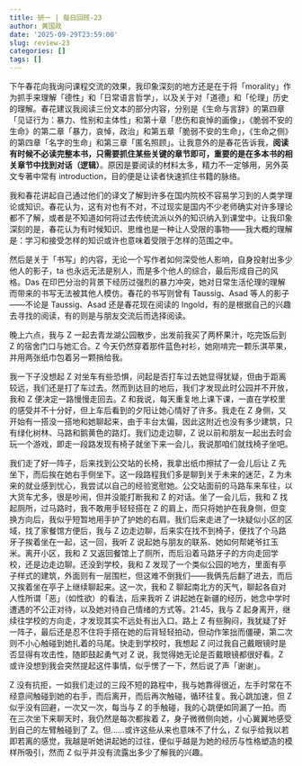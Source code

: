 ```yaml
---
title: 研一 | 每日回顾-23
author: 黄国政
date: '2025-09-29T23:59:00'
slug: review-23
categories: []
tags: []
---
```


<!--more-->

下午春花向我询问课程交流的效果，我印象深刻的地方还是在于将「morality」作为抓手来理解「德性」和「日常语言哲学」，以及关于对「道德」和「伦理」历史的理解。春花建议我阅读三份文本的部分内容，分别是《生命与言辞》的第四章「见证行为：暴力、性别和主体性」和第十章「悲伤和哀悼的画像」，《脆弱不安的生命》的第二章「暴力，哀悼，政治」和第五章「脆弱不安的生命」，《生命之侧》的第四章「名字的生命」和第三章「匿名照顾」。让我意外的是春花告诉我，**阅读有时候不必读完整本书，只需要抓住某些关键的章节即可，重要的是在多本书的相关章节中找到对话（逻辑）**。原因是要阅读的材料太多，精力不一定够用，另外英文专著中常有 introduction，目的便是让读者快速抓住书籍的脉络。

我和春花讲起自己通过他们的译文了解到许多在国内院校不容易学习到的人类学理论或知识。春花认为，这有对也有不对，不过现实是国内不少老师确实对许多理论都不了解，或者是不知道如何将过去传统流派以外的知识纳入到课堂中。让我印象深刻的是，春花认为有时候知识、思维也是一种让人受限的事物——我大概的理解是：学习和接受怎样的知识或许也意味着受限于怎样的范围之中。

然后是关于「书写」的内容，无论一个写作者如何深受他人影响，自身投射出多少他人的影子，ta 也永远无法是别人，而是多个他人的综合，最后形成自己的风格。Das 在印巴分治的背景下经历过强烈的暴力冲突，她对日常生活伦理的理解而带来的书写无法被其他人模仿。春花的书写则曾有 Taussig、Asad 等人的影子——不论是 Taussig、Asad 还是春花现在阅读的 Ingold，有的是根据自己的兴趣去寻找的阅读，有的则是与朋友交流后而选择阅读。

晚上六点，我与 Z 一起去青龙湖公园散步，出发前我买了两杯果汁，吃完饭后到 Z 的宿舍门口与她汇合。Z 今天仍然穿着那件蓝色衬衫，她刚啃完一颗乐淇苹果，并用两张纸巾包着另一颗捎给我。

我一下子没想起 Z 对坐车有些恐惧，问起是否打车过去她显得犹疑，但由于距离较远，我们还是打了车过去。然而到达目的地后，我们才发现此时公园并不开放，我和 Z 便决定一路慢慢走回去。Z 和我说，每天重复地上课下课，一直在学校里的感受并不十分好，但上车后看到的夕阳让她心情好了许多。我走在 Z 身侧，又开始有一搭没一搭地和她聊起来，由于丰台太偏，因此这附近也没有多少建筑，只有绿化树林、马路和鹅黄色的路灯。我们边走边聊，Z 说以前和朋友一起出去时会玩一个游戏，即走一段路发现有椅子就坐下来一会儿，我说那咱们就找椅子坐吧。

我们走了好一阵子，后来找到公交站的长椅，我拿出纸巾擦拭了一会儿后让 Z 先坐下，而后挨在她右手侧坐下。这一段路程我们多是聊到关于未来的迷茫，Z 为未来的就业感到忧心，我尝试以自己的经验宽慰她。公交站面前的马路车来车往，以大货车尤多，很是吵闹，但并没能打断我和 Z 的对话。坐了一会儿后，我和 Z 找起厕所，过马路时，我不敢用手轻轻搭在 Z 的肩上，而只将她护在我身侧，但变换方向后，我似乎短暂地用手护了护她的右肩。我们后来走进了一块疑似小区的区域，找了家餐馆方便后，我与 Z 边走边聊，后来实在找不到椅子，便找了个马路牙子挨着坐在一起，这一回，我听 Z 说起她与朋友的联系、她如何帮姥爷扛玉米。离开小区，我和 Z 又返回餐馆上了厕所，而后沿着马路牙子的方向走回学校，还是边走边聊。还没到学校，我和 Z 发现了一个类似公园的地方，里面有亭子样式的建筑，外面则有一层围栏，但这难不倒我们——我俩先后翻了进去，而后又挨着坐在亭子上继续聊起来。这一次，我和 Z 聊起南北方的天气，聊起各自对人性所谓「恶」（如性欲）的看法，后来我听 Z 讲起她在新疆的经历，她念中学时遭遇的不公正对待，以及她对待自己情绪的方式等。21:45，我与 Z 起身离开，继续往学校的方向走，才发现其实不远处有出入口。路上 Z 有些胸闷，我犹疑了好一阵子，最后还是忍不住将手搭在她的后背轻轻拍动，但动作笨拙而僵硬，第二次则不小心触碰到她扎着的马尾。快走到学校时，我想起 Z 问过我自己戴眼镜时是否显得有攻击性，随即鼓起勇气对 Z 说，我觉得她无论是否戴眼镜都很好看。Z 或许没想到我会突然提起这件事情，似乎愣了一下，然后说了声「谢谢」。

Z 没有抗拒，一如我们走过的三段不短的路程中，我与她靠得很近，左手时常在不经意间触碰到她的右手，而后离开，而后再次触碰，循环往复。我心跳加速，但 Z 似乎没有回避，一次又一次，每当与 Z 的手触碰，我的心跳便如同漏了一拍。而在三次坐下来聊天时，我仍然是每次都挨着 Z，身子微微侧向她，小心翼翼地感受到自己的左臂触碰到了 Z。但……或许这些从来也意味不了什么，Z 似乎给我以若即若离的感觉，我越是听她讲起她的过往，便似乎越是为她的经历与性格塑造的模样所吸引，然而 Z 似乎并没有流露出多少了解我的兴趣。